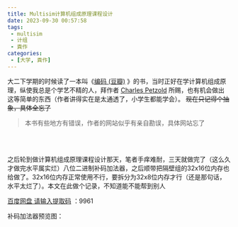```yaml
---
title: Multisim计算机组成原理课程设计
date: 2023-09-30 00:57:58
tags:
 - multisim
 - 计组
 - 粪作
categories:
 - [大学, 粪作]
---
```


大二下学期的时候读了一本叫《[编码 (豆瓣)](https://book.douban.com/subject/4822685/) 》的书，当时正好在学计算机组成原理，纵使我总是个学艺不精的人，拜作者 [Charles Petzold](https://book.douban.com/author/137816) 所赐，也有机会做出这等简单的东西（作者讲得实在是太通透了，小学生都能学会）。 <del> 现在只记得个抽象，具体全忘了</del>

> 本书有些地方有错误，作者的网站似乎有亲自勘误，具体网站忘了

<br>

<br>

之后轮到做计算机组成原理课程设计那天，笔者手痒难耐，三天就做完了（这么久才做完水平属实烂）八位二进制补码加法器，之后顺带把隔壁组的32x16位内存也给做了。32x16位内存正常使用不行，要拆分为32x8位内存才行（还是那句话，水平太烂了）。本文在此做个记录，不知道能不能帮到别人

[百度网盘 请输入提取码](https://pan.baidu.com/s/1QSCrAOVwM_DjDTEq6heuWg) ：9961

补码加法器预览图：

<img title="" src="https://dlink.host/1drv/aHR0cHM6Ly8xZHJ2Lm1zL2kvcyFBckVNT01Ec2ZXcEdlMHVITS1hMFBSU1Z0RE0_ZT1ZTGhFYWU.png" alt="">
